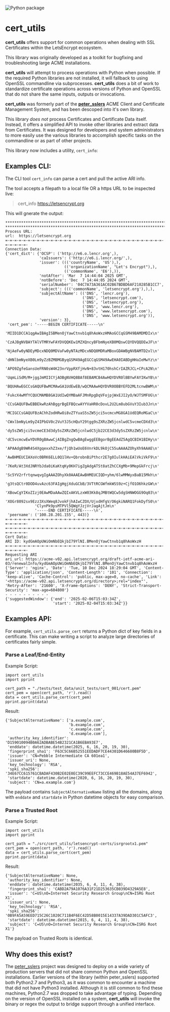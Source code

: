 ![Python package](https://github.com/jvanasco/cert_utils/workflows/Python%20package/badge.svg)

cert_utils
==========

**cert_utils** offers support for common operations when dealing with SSL
Certificates within the LetsEncrypt ecosystem.

This library was originally developed as a toolkit for bugfixing and
troubleshooting large ACME installations.

**cert_utils** will attempt to process operations with Python when possible.
If the required Python libraries are not installed, it will fallback to using
OpenSSL commandline via subprocesses.  **cert_utils** does a bit of work to
standardize certificate operations across versions of Python and OpenSSL that
do not share the same inputs, outputs or invocations.

**cert_utils** was formerly part of the
**[peter_sslers](https://github.com/aptise/peter_sslers)** ACME Client and
Certificate Management System, and has been descoped into it's own library.

This library *does not* process Certificates and Certificate Data itself.
Instead, it offers a simplified API to invoke other libraries and extract data
from Certificates.  It was designed for developers and system administrators to
more easily use the various libraries to accomplish specific tasks on the
commandline or as part of other projects.

This library now includes a utility, `cert_info`:

Examples CLI:
-------------

The CLI tool `cert_info` can parse a cert and pull the active ARI info.

The tool accepts a filepath to a local file OR a https URL to be inspected live:

> cert_info https://letsencrypt.org

This will gnerate the output:

    ********************************************************************************
    ********************************************************************************
    Process URL:
    url:  https://letsencrypt.org
    =-=-=-=-=-=-=-=-=-=-=-=-=-=-=-=-=-=-=-=-=-=-=-=-=-=-=-=-=-=-=-=-=-=-=-=-=-=-=-=-
    Connection Data:
    {'cert_dict': {'OCSP': ('http://e6.o.lencr.org',),
                   'caIssuers': ('http://e6.i.lencr.org/',),
                   'issuer': ((('countryName', 'US'),),
                              (('organizationName', "Let's Encrypt"),),
                              (('commonName', 'E6'),)),
                   'notAfter': 'Mar  7 14:44:04 2025 GMT',
                   'notBefore': 'Dec  7 14:44:05 2024 GMT',
                   'serialNumber': '04C7A73A361AC02B67BDBD6AF210285B1CC7',
                   'subject': ((('commonName', 'letsencrypt.org'),),),
                   'subjectAltName': (('DNS', 'lencr.org'),
                                      ('DNS', 'letsencrypt.com'),
                                      ('DNS', 'letsencrypt.org'),
                                      ('DNS', 'www.lencr.org'),
                                      ('DNS', 'www.letsencrypt.com'),
                                      ('DNS', 'www.letsencrypt.org')),
                   'version': 3},
     'cert_pem': '-----BEGIN CERTIFICATE-----\n'
                 'MIID1DCCA1qgAwIBAgISBMenOjYawCtnvb1q8hAoWxzHMAoGCCqGSM49BAMDMDIx\n'
                 'CzAJBgNVBAYTAlVTMRYwFAYDVQQKEw1MZXQncyBFbmNyeXB0MQswCQYDVQQDEwJF\n'
                 'NjAeFw0yNDEyMDcxNDQ0MDVaFw0yNTAzMDcxNDQ0MDRaMBoxGDAWBgNVBAMTD2xl\n'
                 'dHNlbmNyeXB0Lm9yZzBZMBMGByqGSM49AgEGCCqGSM49AwEHA0IABDgHHaIeMwYz\n'
                 'APO9ZgfeGansUeFRN0sW4K23nrVppRXfjHvN+83vtH170hshCrIAZRJCL+CPcA2N\n'
                 'UqmLiSdM/M+jggJmMIICYjAOBgNVHQ8BAf8EBAMCB4AwHQYDVR0lBBYwFAYIKwYB\n'
                 'BQUHAwEGCCsGAQUFBwMCMAwGA1UdEwEB/wQCMAAwHQYDVR0OBBYEFD2MLtcnwBWM\n'
                 'FukcX4wMfYCQUCMAMB8GA1UdIwQYMBaAFJMnRpgDqVFojpjWxEJI2yO/WJTSMFUG\n'
                 'CCsGAQUFBwEBBEkwRzAhBggrBgEFBQcwAYYVaHR0cDovL2U2Lm8ubGVuY3Iub3Jn\n'
                 'MCIGCCsGAQUFBzAChhZodHRwOi8vZTYuaS5sZW5jci5vcmcvMG8GA1UdEQRoMGaC\n'
                 'CWxlbmNyLm9yZ4IPbGV0c2VuY3J5cHQuY29tgg9sZXRzZW5jcnlwdC5vcmeCDXd3\n'
                 'dy5sZW5jci5vcmeCE3d3dy5sZXRzZW5jcnlwdC5jb22CE3d3dy5sZXRzZW5jcnlw\n'
                 'dC5vcmcwEwYDVR0gBAwwCjAIBgZngQwBAgEwggEEBgorBgEEAdZ5AgQCBIH1BIHy\n'
                 'APAAdgB9WR4S4XgqexxhZ3xe/fjQh1wUoE6VnrkDL9kOjC55uAAAAZOhyXh9AAAE\n'
                 'AwBHMEUCIAXoVc0BRK6ELL0Q1lHv+QbrobnBiPthcr2E7g0IulkHAiEAlVkiVkF9\n'
                 '7KeR/At3XdJNRYbJda0iKaKtqKy0KH7igZgAdgATSt8atZhCCXgMb+9MepGkFrcj\n'
                 'Sc5YV2rfrtqnwqvgIgAAAZOhyXk0AAAEAwBHMEUCIQD+yhm/6lwMMWyxBaB15Mkh\n'
                 'g3tsQCtr0DOD4uvAzc63FAIgHgjXduGCbB/3VTtRCGWfmkWSS9z+CjfO1O6hkzGW\n'
                 'XBowCgYIKoZIzj0EAwMDaAAwZQIxAKVLzxW03Kk8qJMBtWQCw5dgSHNWOGG9Oq03\n'
                 'XOGr8092sx9Ezz3XsXWeq8JvokFjhAIwCZOX/UjxdHfgV/O6gkiNARQ1FokDyfS0\n'
                 'ClynPk9psMTPVl5QWgYJzjVrJagAjtJm\n'
                 '-----END CERTIFICATE-----\n',
     'peername': ('100.28.201.155', 443)}
    =-=-=-=-=-=-=-=-=-=-=-=-=-=-=-=-=-=-=-=-=-=-=-=-=-=-=-=-=-=-=-=-=-=-=-=-=-=-=-=-
    =-=-=-=-=-=-=-=-=-=-=-=-=-=-=-=-=-=-=-=-=-=-=-=-=-=-=-=-=-=-=-=-=-=-=-=-=-=-=-=-
    Cert Data:
    ARI ID: kydGmAOpUWiOmNbEQkjbI79YlNI.BMenOjYawCtnvb1q8hAoWxzH
    =-=-=-=-=-=-=-=-=-=-=-=-=-=-=-=-=-=-=-=-=-=-=-=-=-=-=-=-=-=-=-=-=-=-=-=-=-=-=-=-
    Requesting ARI
    ari_url: https://acme-v02.api.letsencrypt.org/draft-ietf-acme-ari-03/renewalInfo/kydGmAOpUWiOmNbEQkjbI79YlNI.BMenOjYawCtnvb1q8hAoWxzH
    {'Server': 'nginx', 'Date': 'Tue, 10 Dec 2024 18:29:04 GMT', 'Content-Type': 'application/json', 'Content-Length': '101', 'Connection': 'keep-alive', 'Cache-Control': 'public, max-age=0, no-cache', 'Link': '<https://acme-v02.api.letsencrypt.org/directory>;rel="index"', 'Retry-After': '21600', 'X-Frame-Options': 'DENY', 'Strict-Transport-Security': 'max-age=604800'}
    - - - - - - - - - - 
    {'suggestedWindow': {'end': '2025-02-06T15:03:34Z',
                         'start': '2025-02-04T15:03:34Z'}}


Examples API:
-------------

For example, `cert_utils.parse_cert` returns a Python dict of key fields in a
certificate.  This can make writing a script to analyze large directories of
certificates fairly simple.


### Parse a Leaf/End-Entity

Example Script:

```!python
import cert_utils
import pprint

cert_path = "./tests/test_data/unit_tests/cert_001/cert.pem"
cert_pem = open(cert_path, 'r').read()
data = cert_utils.parse_cert(cert_pem)
pprint.pprint(data)
```

Result:

    {'SubjectAlternativeName': ['a.example.com',
                                'b.example.com',
                                'c.example.com',
                                'd.example.com'],
     'authority_key_identifier': 'D159010094B0A62ADBABE54B2321CA1B6EBA93E7',
     'enddate': datetime.datetime(2025, 6, 16, 20, 19, 30),
     'fingerprint_sha1': 'F63C5C66B52551EEDADF7CE44301D646680B8F5D',
     'issuer': 'CN=Pebble Intermediate CA 601ea1',
     'issuer_uri': None,
     'key_technology': 'RSA',
     'spki_sha256': '34E67CC615761CBADAF430B2E02E0EC39C99EEFC73CCE469B18AE54A37EF6942',
     'startdate': datetime.datetime(2020, 6, 16, 20, 19, 30),
     'subject': 'CN=a.example.com'}

The payload contains `SubjectAlternativeName` listing all the domains, along
with `enddate` and `startdate` in Python datetime objects for easy comparison.

### Parse a Trusted Root

Example Script:

```!python
import cert_utils
import pprint

cert_path = "./src/cert_utils/letsencrypt-certs/isrgrootx1.pem"
cert_pem = open(cert_path, 'r').read()
data = cert_utils.parse_cert(cert_pem)
pprint.pprint(data)
```

Result:

    {'SubjectAlternativeName': None,
     'authority_key_identifier': None,
     'enddate': datetime.datetime(2035, 6, 4, 11, 4, 38),
     'fingerprint_sha1': 'CABD2A79A1076A31F21D253635CB039D4329A5E8',
     'issuer': 'C=US\nO=Internet Security Research Group\nCN=ISRG Root X1',
     'issuer_uri': None,
     'key_technology': 'RSA',
     'spki_sha256': '0B9FA5A59EED715C26C1020C711B4F6EC42D58B0015E14337A39DAD301C5AFC3',
     'startdate': datetime.datetime(2015, 6, 4, 11, 4, 38),
     'subject': 'C=US\nO=Internet Security Research Group\nCN=ISRG Root X1'}

The payload on Trusted Roots is identical.


Why does this exist?
--------------------

The [peter_sslers](https://github.com/aptise/peter_sslers) project was designed
to deploy on a wide variety of production servers that did not share common
Python and OpenSSL installations.  Earlier versions of the library
(within peter_sslers) supported both Python2.7 and Python3, as it was common to
encounter a machine that did not have Python3 installed.  Although it is still
common to find these machines, Python2.7 was dropped to take advantage of
typing.  Depending on the version of OpenSSL installed on a system,
**cert_utils** will invoke the binary or regex the output to bridge support
through a unified interface.

